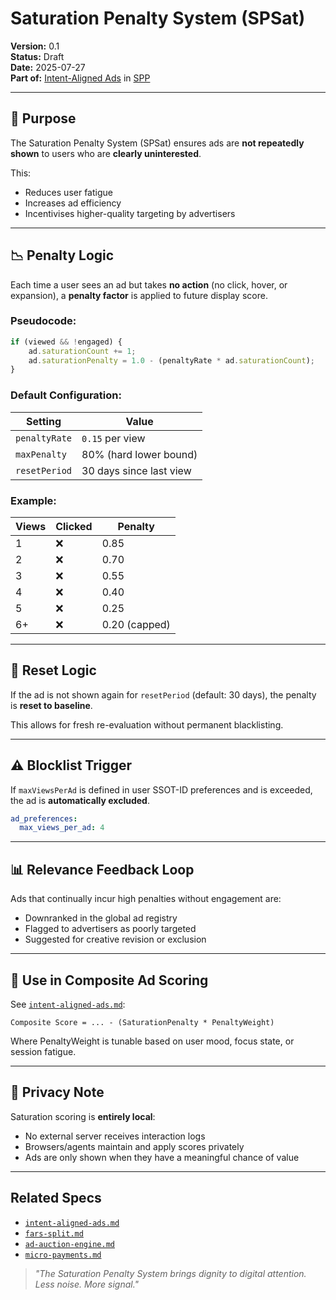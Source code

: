 # Saturation Penalty System (SPSat)
**Version:** 0.1  
**Status:** Draft  
**Date:** 2025-07-27  
**Part of:** [Intent-Aligned Ads](intent-aligned-ads.md) in [SPP](../spp/protocol-overview.md)

---

## 🧠 Purpose

The Saturation Penalty System (SPSat) ensures ads are **not repeatedly shown** to users who are **clearly uninterested**.

This:
- Reduces user fatigue
- Increases ad efficiency
- Incentivises higher-quality targeting by advertisers

---

## 📉 Penalty Logic

Each time a user sees an ad but takes **no action** (no click, hover, or expansion), a **penalty factor** is applied to future display score.

### Pseudocode:

```ts
if (viewed && !engaged) {
    ad.saturationCount += 1;
    ad.saturationPenalty = 1.0 - (penaltyRate * ad.saturationCount);
}
```

### Default Configuration:

| Setting | Value |
|---------|-------|
| `penaltyRate` | `0.15` per view |
| `maxPenalty` | 80% (hard lower bound) |
| `resetPeriod` | 30 days since last view |

### Example:

| Views | Clicked | Penalty |
|-------|---------|---------|
| 1     | ❌      | 0.85    |
| 2     | ❌      | 0.70    |
| 3     | ❌      | 0.55    |
| 4     | ❌      | 0.40    |
| 5     | ❌      | 0.25    |
| 6+    | ❌      | 0.20 (capped) |

---

## 🔄 Reset Logic

If the ad is not shown again for `resetPeriod` (default: 30 days), the penalty is **reset to baseline**.


This allows for fresh re-evaluation without permanent blacklisting.

---

## ⚠️ Blocklist Trigger

If `maxViewsPerAd` is defined in user SSOT-ID preferences and is exceeded, the ad is **automatically excluded**.

```yaml
ad_preferences:
  max_views_per_ad: 4
```

---

## 📊 Relevance Feedback Loop

Ads that continually incur high penalties without engagement are:
- Downranked in the global ad registry
- Flagged to advertisers as poorly targeted
- Suggested for creative revision or exclusion

---

## 🧠 Use in Composite Ad Scoring

See [`intent-aligned-ads.md`](intent-aligned-ads.md):

```
Composite Score = ... - (SaturationPenalty * PenaltyWeight)
```

Where PenaltyWeight is tunable based on user mood, focus state, or session fatigue.

---

## 🔐 Privacy Note

Saturation scoring is **entirely local**:
- No external server receives interaction logs
- Browsers/agents maintain and apply scores privately
- Ads are only shown when they have a meaningful chance of value

---

## Related Specs

- [`intent-aligned-ads.md`](./intent-aligned-ads.md)
- [`fars-split.md`](./fars-split.md)
- [`ad-auction-engine.md`](./ad-auction-engine.md)
- [`micro-payments.md`](../payments/micro-payments.md)

> _"The Saturation Penalty System brings dignity to digital attention.  
Less noise. More signal."_